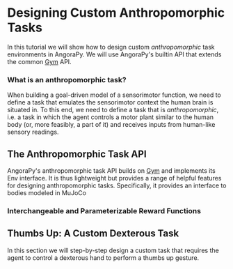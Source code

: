 # Designing Custom Anthropomorphic Tasks

In this tutorial we will show how to design custom _anthropomorphic_ task environments in AngoraPy. We will use AngoraPy's builtin API that extends the common [Gym](https://github.com/openai/gym) API.

### What is an anthropomorphic task?
When building a goal-driven model of a sensorimotor function, we need to define a task that emulates the sensorimotor context the human brain is situated in. To this end, we need to define a task that is _anthropomorphic_, i.e. a task in which the agent controls a motor plant similar to the human body (or, more feasibly, a part of it) and receives inputs from human-like sensory readings. 

## The Anthropomorphic Task API
AngoraPy's anthropomorphic task API builds on [Gym](https://github.com/openai/gym) and implements its Env interface. It is thus lightweight but provides a range of helpful features for designing anthropomorphic tasks. Specifically, it provides an interface to bodies modeled in MuJoCo 

### Interchangeable and Parameterizable Reward Functions


## Thumbs Up: A Custom Dexterous Task
In this section we will step-by-step design a custom task that requires the agent to control a dexterous hand to perform a thumbs up gesture. 

